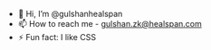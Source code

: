 - 👋 Hi, I’m @gulshanhealspan
- 📫 How to reach me - gulshan.zk@healspan.com
- ⚡ Fun fact: I like CSS

<!---
gulshanhealspan/gulshanhealspan is a ✨ special ✨ repository because its `README.md` (this file) appears on your GitHub profile.
You can click the Preview link to take a look at your changes.
--->
